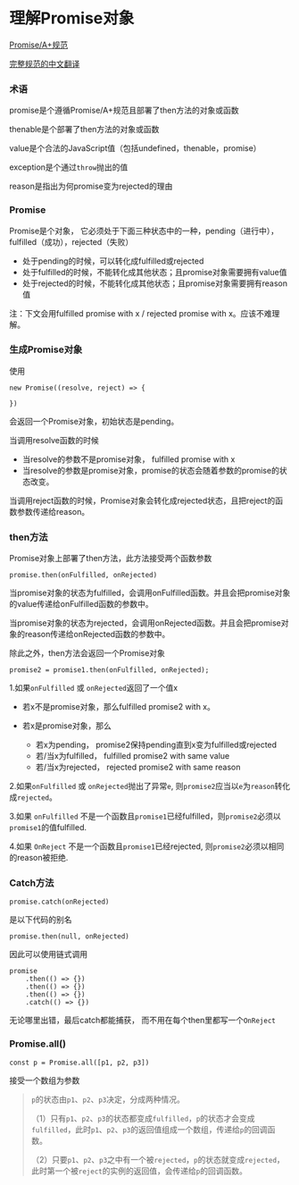 # 理解Promise对象

[Promise/A+规范](https://promisesaplus.com/)

[完整规范的中文翻译](https://segmentfault.com/a/1190000002452115)

### 术语

promise是个遵循Promise/A+规范且部署了then方法的对象或函数

thenable是个部署了then方法的对象或函数

value是个合法的JavaScript值（包括undefined，thenable，promise）

exception是个通过`throw`抛出的值

reason是指出为何promise变为rejected的理由

### Promise

Promise是个对象， 它必须处于下面三种状态中的一种，pending（进行中），fulfilled（成功），rejected（失败）

- 处于pending的时候，可以转化成fulfilled或rejected
- 处于fulfilled的时候，不能转化成其他状态；且promise对象需要拥有value值
- 处于rejected的时候，不能转化成其他状态；且promise对象需要拥有reason值



注：下文会用fulfilled promise with x / rejected promise with x。应该不难理解。

### 生成Promise对象

使用

```
new Promise((resolve, reject) => {
    
})
```

会返回一个Promise对象，初始状态是pending。

当调用resolve函数的时候

- 当resolve的参数不是promise对象， fulfilled promise with x
- 当resolve的参数是promise对象，promise的状态会随着参数的promise的状态改变。

当调用reject函数的时候，Promise对象会转化成rejected状态，且把reject的函数参数传递给reason。





### then方法

Promise对象上部署了then方法，此方法接受两个函数参数

```
promise.then(onFulfilled, onRejected)
```

当promise对象的状态为fulfilled，会调用onFulfilled函数。并且会把promise对象的value传递给onFulfilled函数的参数中。

当promise对象的状态为rejected，会调用onRejected函数。并且会把promise对象的reason传递给onRejected函数的参数中。



除此之外，then方法会返回一个Promise对象

```
promise2 = promise1.then(onFulfilled, onRejected);
```

1.如果`onFulfilled` 或 `onRejected`返回了一个值x

- 若x不是promise对象，那么fulfilled promise2 with x。


- 若x是promise对象，那么
  - 若x为pending， promise2保持pending直到x变为fulfilled或rejected
  - 若/当x为fulfilled， fulfilled promise2 with same value
  - 若/当x为rejected， rejected promise2 with  same reason

2.如果`onFulfilled` 或 `onRejected`抛出了异常`e`, 则`promise2`应当以`e`为`reason`转化成`rejected`。

3.如果 `onFulfilled` 不是一个函数且`promise1`已经fulfilled，则`promise2`必须以`promise1`的值fulfilled.

4.如果 `OnReject` 不是一个函数且`promise1`已经rejected, 则`promise2`必须以相同的reason被拒绝.







### Catch方法

```
promise.catch(onRejected)
```

是以下代码的别名

```
promise.then(null, onRejected)
```

因此可以使用链式调用

```
promise
	.then(() => {})
	.then(() => {})
	.then(() => {})
	.catch(() => {})
```

无论哪里出错，最后catch都能捕获， 而不用在每个then里都写一个`OnReject`







### Promise.all()

```
const p = Promise.all([p1, p2, p3])
```

接受一个数组为参数

> `p`的状态由`p1`、`p2`、`p3`决定，分成两种情况。
>
> （1）只有`p1`、`p2`、`p3`的状态都变成`fulfilled`，`p`的状态才会变成`fulfilled`，此时`p1`、`p2`、`p3`的返回值组成一个数组，传递给`p`的回调函数。
>
> （2）只要`p1`、`p2`、`p3`之中有一个被`rejected`，`p`的状态就变成`rejected`，此时第一个被`reject`的实例的返回值，会传递给`p`的回调函数。
